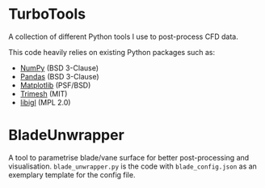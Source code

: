# TurboTools
A collection of different Python tools I use to post-process CFD data.

This code heavily relies on existing Python packages such as:

- [NumPy](https://numpy.org) (BSD 3-Clause)
- [Pandas](https://pandas.pydata.org) (BSD 3-Clause)
- [Matplotlib](https://matplotlib.org) (PSF/BSD)
- [Trimesh](https://trimsh.org) (MIT)
- [libigl](https://libigl.github.io/) (MPL 2.0)


# BladeUnwrapper
A tool to parametrise blade/vane surface for better post-processing and visualisation.
```blade_unwrapper.py``` is the code with ```blade_config.json``` as an exemplary template for the config file.
